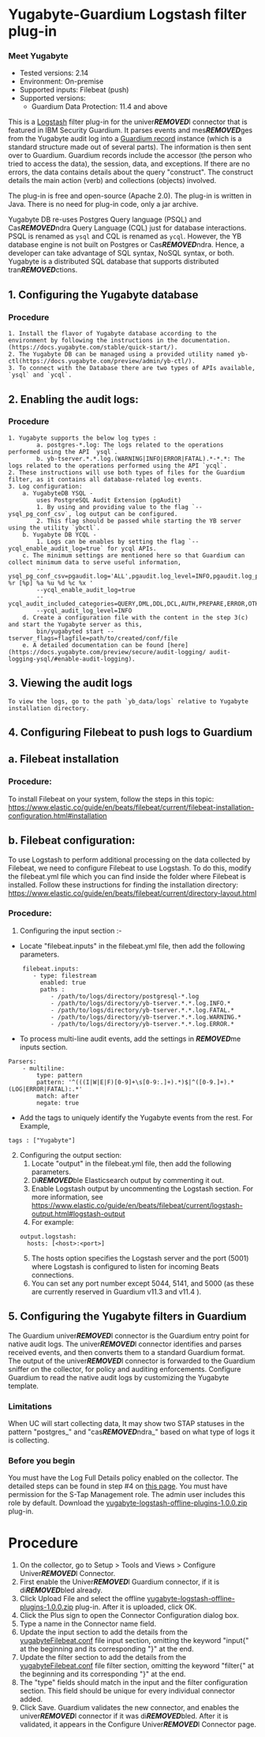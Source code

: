 # Yugabyte-Guardium Logstash filter plug-in
### Meet Yugabyte
* Tested versions: 2.14
* Environment: On-premise
* Supported inputs: Filebeat (push)
* Supported versions:
    * Guardium Data Protection: 11.4 and above

This is a [Logstash](https://github.com/elastic/logstash) filter plug-in for the univer***REMOVED***l connector that is featured in IBM Security Guardium. It parses events and mes***REMOVED***ges from the Yugabyte audit log into a [Guardium record](https://github.com/IBM/univer***REMOVED***l-connectors/blob/main/common/src/main/java/com/ibm/guardium/univer***REMOVED***lconnector/commons/structures/Record.java) instance (which is a standard structure made out of several parts). The information is then sent over to Guardium. Guardium records include the accessor (the person who tried to access the data), the session, data, and exceptions. If there are no errors, the data contains details about the query "construct". The construct details the main action (verb) and collections (objects) involved.

The plug-in is free and open-source (Apache 2.0). The plug-in is written in Java. There is no need for plug-in code, only a jar archive.

Yugabyte DB re-uses Postgres Query language (PSQL) and Cas***REMOVED***ndra Query Language (CQL) just for database interactions. PSQL is renamed as `ysql` and CQL is renamed as `ycql`. However, the YB database engine is not built on Postgres or Cas***REMOVED***ndra. 
Hence, a developer can take advantage of SQL syntax, NoSQL syntax, or both. Yugabyte is a distributed SQL database that supports distributed tran***REMOVED***ctions.

## 1. Configuring the Yugabyte database

### Procedure
```
1. Install the flavor of Yugabyte database according to the environment by following the instructions in the documentation.(https://docs.yugabyte.com/stable/quick-start/).
2. The Yugabyte DB can be managed using a provided utility named yb-ctl(https://docs.yugabyte.com/preview/admin/yb-ctl/).
3. To connect with the Database there are two types of APIs available, `ysql` and `ycql`.
```
## 2. Enabling the audit logs:

### Procedure
```
1. Yugabyte supports the below log types :
		a. postgres-*.log: The logs related to the operations performed using the API `ysql`.
		b. yb-tserver.*.*.log.(WARNING|INFO|ERROR|FATAL).*-*.*: The logs related to the operations performed using the API `ycql`.
2. These instructions will use both types of files for the Guardium filter, as it contains all database-related log events.
3. Log configuration: 
    a. YugabyteDB YSQL -
        uses PostgreSQL Audit Extension (pgAudit)
        1. By using and providing value to the flag `--ysql_pg_conf_csv`, log output can be configured.
        2. This flag should be passed while starting the YB server using the utility `ybctl`.
    b. Yugabyte DB YCQL -
        1. Logs can be enables by setting the flag `--ycql_enable_audit_log=true` for ycql APIs.
    c. The minimum settings are mentioned here so that Guardium can collect minimum data to serve useful information,
        --ysql_pg_conf_csv=pgaudit.log='ALL',pgaudit.log_level=INFO,pgaudit.log_parameter=true,pgaudit.log_relation=on,log_line_prefix='%n %r [%p] %a %u %d %c %x '
        --ycql_enable_audit_log=true
        --ycql_audit_included_categories=QUERY,DML,DDL,DCL,AUTH,PREPARE,ERROR,OTHER
        --ycql_audit_log_level=INFO
    d. Create a configuration file with the content in the step 3(c) and start the Yugabyte server as this,
        bin/yugabyted start --tserver_flags=flagfile=path/to/created/conf/file
    e. A detailed documentation can be found [here](https://docs.yugabyte.com/preview/secure/audit-logging/	audit-logging-ysql/#enable-audit-logging).
```
## 3. Viewing the audit logs
```
To view the logs, go to the path `yb_data/logs` relative to Yugabyte installation directory.
```
## 4. Configuring Filebeat to push logs to Guardium

## a. Filebeat installation

### Procedure:

To install Filebeat on your system, follow the steps in this topic:
    https://www.elastic.co/guide/en/beats/filebeat/current/filebeat-installation-configuration.html#installation

## b. Filebeat configuration:

To use Logstash to perform additional processing on the data collected by Filebeat, we need to configure Filebeat to use Logstash. To do this, modify the filebeat.yml file which you can find inside the folder where Filebeat is installed. Follow these instructions for finding the installation directory: https://www.elastic.co/guide/en/beats/filebeat/current/directory-layout.html

### Procedure:

1. Configuring the input section :-

* Locate "filebeat.inputs" in the filebeat.yml file, then add the following parameters.
```
    filebeat.inputs:
       - type: filestream
         enabled: true
         paths : 
            - /path/to/logs/directory/postgresql-*.log
            - /path/to/logs/directory/yb-tserver.*.*.log.INFO.*
            - /path/to/logs/directory/yb-tserver.*.*.log.FATAL.*
            - /path/to/logs/directory/yb-tserver.*.*.log.WARNING.*
            - /path/to/logs/directory/yb-tserver.*.*.log.ERROR.*
```
* To process multi-line audit events, add the settings in ***REMOVED***me inputs section.
```
Parsers:
    - multiline:
        type: pattern
        pattern: '^(((I|W|E|F)[0-9]+\s[0-9:.]+).*)$|^([0-9.]+).*(LOG|ERROR|FATAL):.*'
        match: after
        negate: true
```
* Add the tags to uniquely identify the Yugabyte events from the rest. For Example,
```
tags : ["Yugabyte"]
```

2. Configuring the output section:
   1. Locate "output" in the filebeat.yml file, then add the following parameters. 
   2. Di***REMOVED***ble Elasticsearch output by commenting it out. 
   3. Enable Logstash output by uncommenting the Logstash section. For more information, see https://www.elastic.co/guide/en/beats/filebeat/current/logstash-output.html#logstash-output
   4. For example:
	```
	output.logstash:
      hosts: [<host>:<port>]
	```
   5. The hosts option specifies the Logstash server and the port (5001) where Logstash is configured to listen for incoming Beats connections. 
   6. You can set any port number except 5044, 5141, and 5000 (as these are currently reserved in Guardium v11.3 and v11.4 ).

## 5. Configuring the Yugabyte filters in Guardium

The Guardium univer***REMOVED***l connector is the Guardium entry point for native audit logs. The univer***REMOVED***l connector identifies and parses received events, and then converts them to a standard Guardium format. The output of the univer***REMOVED***l connector is forwarded to the Guardium sniffer on the collector, for policy and auditing enforcements. Configure Guardium to read the native audit logs by customizing the Yugabyte template.

### Limitations
When UC will start collecting data, It may show two STAP statuses in the pattern "postgres_<server-host-name>" and "cas***REMOVED***ndra_<server-host-name>" based on what type of logs it is collecting.

### Before you begin

 You must have the Log Full Details policy enabled on the collector. The detailed steps can be found in step #4 on [this page](https://www.ibm.com/docs/en/guardium/11.4?topic=dpi-installing-testing-filter-input-plug-in-staging-guardium-system).
 You must have permission for the S-Tap Management role. The admin user includes this role by default.
 Download the [yugabyte-logstash-offline-plugins-1.0.0.zip](https://github.com/IBM/univer***REMOVED***l-connectors/blob/main/filter-plugin/logstash-filter-yugabyte-guardium/YugabytedbOverFilebeatPackage/YugabyteDB/yugabytedb-logstash-offline-plugins-1.0.0.zip) plug-in.

# Procedure

1. On the collector, go to Setup > Tools and Views > Configure Univer***REMOVED***l Connector.
2. First enable the Univer***REMOVED***l Guardium connector, if it is di***REMOVED***bled already.
3. Click Upload File and select the offline [yugabyte-logstash-offline-plugins-1.0.0.zip](https://github.com/IBM/univer***REMOVED***l-connectors/blob/main/filter-plugin/logstash-filter-yugabyte-guardium/YugabytedbOverFilebeatPackage/YugabyteDB/yugabytedb-logstash-offline-plugins-1.0.0.zip) plug-in. After it is uploaded, click OK.
4. Click the Plus sign to open the Connector Configuration dialog box.
5. Type a name in the Connector name field.
6. Update the input section to add the details from the [yugabyteFilebeat.conf](https://github.com/IBM/univer***REMOVED***l-connectors/blob/main/filter-plugin/logstash-filter-yugabyte-guardium/yugabyteFilebeat.conf) file input section, omitting the keyword "input{" at the beginning and its corresponding "}" at the end.
7. Update the filter section to add the details from the [yugabyteFilebeat.conf](https://github.com/IBM/univer***REMOVED***l-connectors/blob/main/filter-plugin/logstash-filter-yugabyte-guardium/yugabyteFilebeat.conf)  file filter section, omitting the keyword "filter{" at the beginning and its corresponding "}" at the end.
8. The "type" fields should match in the input and the filter configuration section. This field should be unique for  every individual connector added.
9. Click Save. Guardium validates the new connector, and enables the univer***REMOVED***l connector if it was di***REMOVED***bled. After it is validated, it appears in the Configure Univer***REMOVED***l Connector page.

